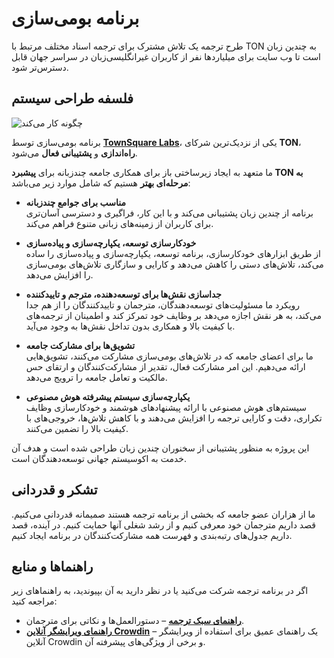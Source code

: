 # برنامه بومی‌سازی

طرح ترجمه یک تلاش مشترک برای ترجمه اسناد مختلف مرتبط با TON به چندین زبان است تا وب سایت برای میلیاردها نفر از کاربران غیرانگلیسی‌زبان در سراسر جهان قابل‌ دسترس‌تر شود.

## فلسفه طراحی سیستم

![چگونه کار می‌کند](/img/localizationProgramGuideline/localization-program.png)

برنامه بومی‌سازی توسط [**TownSquare Labs**](https://github.com/TownSquareXYZ)، یکی از نزدیک‌ترین شرکای **TON**، **راه‌اندازی** و **پشتیبانی فعال** می‌شود.

ما متعهد به ایجاد زیرساختی باز برای همکاری جامعه چندزبانه برای **پیشبرد TON به مرحله‌ای بهتر** هستیم که شامل موارد زیر می‌باشد:

- **مناسب برای جوامع چندزبانه**\
  برنامه از چندین زبان پشتیبانی می‌کند و با این کار، فراگیری و دسترسی آسان‌تری برای کاربران از زمینه‌های زبانی متنوع فراهم می‌کند.

- **خودکارسازی توسعه، یکپارچه‌سازی و پیاده‌سازی**\
  از طریق ابزارهای خودکارسازی، برنامه توسعه، یکپارچه‌سازی و پیاده‌سازی را ساده می‌کند، تلاش‌های دستی را کاهش می‌دهد و کارایی و سازگاری تلاش‌های بومی‌سازی را افزایش می‌دهد.

- **جدا‌سازی نقش‌ها برای توسعه‌دهنده، مترجم و تایید‌کننده**\
  رویکرد ما مسئولیت‌های توسعه‌دهندگان، مترجمان و تایید‌کنندگان را از هم جدا می‌کند، به هر نقش اجازه می‌دهد بر وظایف خود تمرکز کند و اطمینان از ترجمه‌های با کیفیت بالا و همکاری بدون تداخل نقش‌ها به وجود می‌آید.

- **تشویق‌ها برای مشارکت جامعه**\
  ما برای اعضای جامعه که در تلاش‌های بومی‌سازی مشارکت می‌کنند، تشویق‌هایی ارائه می‌دهیم. این امر مشارکت فعال، تقدیر از مشارکت‌کنندگان و ارتقای حس مالکیت و تعامل جامعه را ترویج می‌دهد.

- **یکپارچه‌سازی سیستم پیشرفته هوش مصنوعی**\
  سیستم‌های هوش مصنوعی با ارائه پیشنهادهای هوشمند و خودکارسازی وظایف تکراری، دقت و کارایی ترجمه را افزایش می‌دهند و با کاهش تلاش‌ها، خروجی‌های با کیفیت بالا را تضمین می‌کنند.

این پروژه به منظور پشتیبانی از سخنوران چندین زبان طراحی شده است و هدف آن خدمت به اکوسیستم جهانی توسعه‌دهندگان است.

## تشکر و قدردانی

ما از هزاران عضو جامعه که بخشی از برنامه ترجمه هستند صمیمانه قدردانی می‌کنیم. قصد داریم مترجمان خود معرفی کنیم و از رشد شغلی آنها حمایت کنیم. در آینده، قصد داریم جدول‌های رتبه‌بندی و فهرست همه مشارکت‌کنندگان در برنامه ایجاد کنیم.

## راهنماها و منابع

اگر در برنامه ترجمه شرکت می‌کنید یا در نظر دارید به آن بپیوندید، به راهنماهای زیر مراجعه کنید:

- [**راهنمای سبک ترجمه**](/v3/contribute/localization-program/translation-style-guide) – دستورالعمل‌ها و نکاتی برای مترجمان.
- [**راهنمای ویرایشگر آنلاین Crowdin**](https://support.crowdin.com/online-editor/) – یک راهنمای عمیق برای استفاده از ویرایشگر آنلاین Crowdin و برخی از ویژگی‌های پیشرفته آن.
